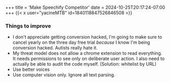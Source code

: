 +++
title = 'Make Speechify Competitor'
date = 2024-10-25T20:17:24-07:00
+++
{{< x user="yacineMTB" id=1840118847526846508 >}}

### Things to improve
- I don't appreciate getting conversion hacked, I'm going to make sure to cancel yearly on the three day free trial *because* I know I'm being conversion hacked. Autists really hate it.
- My threat model does not allow a chrome extension to read everything. It needs permissions to see only on deliberate user action. I also need to actually be able to audit the code myself. (Solution: whitelist by URL)
- Use better voices
- Use computer vision only. Ignore all text parsing.
